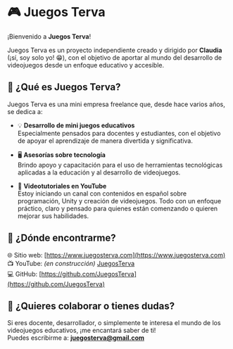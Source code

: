 # 🎮 Juegos Terva

¡Bienvenido a **Juegos Terva**!

Juegos Terva es un proyecto independiente creado y dirigido por **Claudia** (¡sí, soy solo yo! 😁), con el objetivo de aportar al mundo del desarrollo de videojuegos desde un enfoque educativo y accesible.

## 🌟 ¿Qué es Juegos Terva?

Juegos Terva es una mini empresa freelance que, desde hace varios años, se dedica a:

- 💡 **Desarrollo de mini juegos educativos**  
  Especialmente pensados para docentes y estudiantes, con el objetivo de apoyar el aprendizaje de manera divertida y significativa.

- 🖥️ **Asesorías sobre tecnología**  
  Brindo apoyo y capacitación para el uso de herramientas tecnológicas aplicadas a la educación y al desarrollo de videojuegos.

- 🎥 **Videotutoriales en YouTube**  
  Estoy iniciando un canal con contenidos en español sobre programación, Unity y creación de videojuegos. Todo con un enfoque práctico, claro y pensado para quienes están comenzando o quieren mejorar sus habilidades.

## 🚀 ¿Dónde encontrarme?

🌐 Sitio web: [https://www.juegosterva.com](https://www.juegosterva.com)  
📺 YouTube: *(en construcción)* [JuegosTerva](https://www.youtube.com/@juegosterva)  
💻 GitHub: [https://github.com/JuegosTerva](https://github.com/JuegosTerva)

## 🤝 ¿Quieres colaborar o tienes dudas?

Si eres docente, desarrollador, o simplemente te interesa el mundo de los videojuegos educativos, ¡me encantará saber de ti!  
Puedes escribirme a: **juegosterva@gmail.com**
